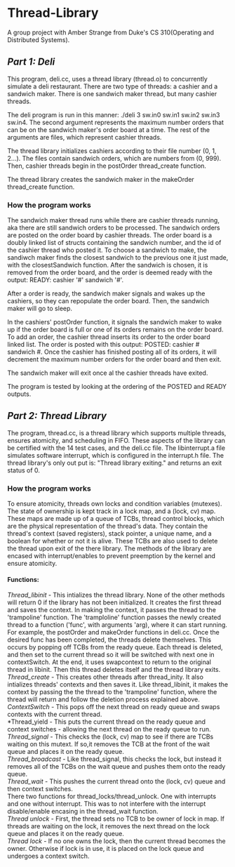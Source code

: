 # Thread-Library
A group project with Amber Strange from Duke's CS 310(Operating and Distributed Systems).

## *Part 1: Deli*
This program, deli.cc, uses a thread library (thread.o) to concurrently simulate a deli restaurant. There are two type of threads: a cashier and a sandwich maker. There is one sandwich maker thread, but many cashier threads. 

The deli program is run in this manner: ./deli 3 sw.in0 sw.in1 sw.in2 sw.in3 sw.in4. The second argument represents the maximum number orders that can be on the sandwich maker's order board at a time. The rest of the arguments are files, which represent cashier threads. 

The thread library initializes cashiers according to their file number (0, 1, 2...). The files contain sandwich orders, which are numbers from (0, 999). Then, cashier threads begin in the postOrder thread_create function. 

The thread library creates the sandwich maker in the makeOrder thread_create function. 

### How the program works
The sandwich maker thread runs while there are cashier threads running, aka there are still sandwich orders to be processed. The sandwich orders are posted on the order board by cashier threads. The order board is a doubly linked list of structs containing the sandwich number, and the id of the cashier thread who posted it. To choose a sandwich to make, the sandiwch maker finds the closest sandwich to the previous one it just made, with the closestSandwich function. After the sandwich is chosen, it is removed from the order board, and the order is deemed ready with the output: READY: cashier '#' sandwich '#'. 

After a order is ready, the sandwich maker signals and wakes up the cashiers, so they can repopulate the order board. Then, the sandwich maker will go to sleep. 

In the cashiers' postOrder function, it signals the sandwich maker to wake up if the order board is full or one of its orders remains on the order board. To add an order, the cashier thread inserts its order to the order board linked list. The order is posted with this output: POSTED: cashier # sandwich #. Once the cashier has finished posting all of its orders, it will decrement the maximum number orders for the order board and then exit. 

The sandwich maker will exit once al the cashier threads have exited. 

The program is tested by looking at the ordering of the POSTED and READY outputs. 

## *Part 2: Thread Library*
The program, thread.cc, is a thread library which supports multiple threads, ensures atomicity, and scheduling in FIFO. These aspects of the library can be certified with the 14 test cases, and the deli.cc file. The libinterrupt.a file simulates software interrupt, which is configured in the interrupt.h file. The thread library's only out put is: "Thread library exiting." and returns an exit status of 0.

### How the program works
To ensure atomicity, threads own locks and condition variables (mutexes). The state of ownership is kept track in a lock map, and a (lock, cv) map. These maps are made up of a queue of TCBs, thread control blocks, which are the physical representation of the thread's data. They contain the thread's context (saved registers), stack pointer, a unique name, and a boolean for whether or not it is alive. These TCBs are also used to delete the thread upon exit of the there library. The methods of the library are encased with interrupt/enables to prevent preemption by the kernel and ensure atomicity. 

#### Functions:
*Thread_libinit* - This intializes the thread library. None of the other methods will return 0 if the library has not been initialized. It creates the first thread and saves the context. In making the context, it passes the thread to the 'trampoline' function. The 'tramploline' function passes the newly created thread to a function ('func', with arguments 'arg), where it can start running. For example, the postOrder and makeOrder functions in deli.cc. Once the desired func has been completed, the threads delete themselves. This occurs by popping off TCBs from the ready queue. Each thread is deleted, and then set to the current thread so it will be switched with next one in contextSwitch. At the end, it uses swapcontext to return to the original thread in libinit. Then this thread deletes itself and the thread library exits. <br/>
*Thread_create* - This creates other threads after thread_inity. It also intializes threads' contexts and then saves it. Like thread_libinit, it makes the context by passing the the thread to the 'trampoline' function, where the thread will return and follow the deletion process explained above. <br/>
*ContextSwitch* - This pops off the next thread on ready queue and swaps contexts with the current thread.<br/>
*Thread_yield - This puts the current thread on the ready queue and context switches - allowing the next thread on the ready queue to run.<br/>
*Thread_signal* - This checks the (lock, cv) map to see if there are TCBs waiting on this mutext. If so,it removes the TCB at the front of the wait queue and places it on the ready queue. <br/>
*Thread_broadcast* - Like thread_signal, this checks the lock, but instead it removes all of the TCBs on the wait queue and pushes them onto the ready queue. <br/>
*Thread_wait* - This pushes the current thread onto the (lock, cv) queue and then context switches.<br/>
There two functions for thread_locks/thread_unlock. One with interrupts and one without interrupt. This was to not interfere with the interrupt disable/enable encasing in the thread_wait function.<br/>
*Thread unlock* - First, the thread sets no TCB to be owner of lock in map. If threads are waiting on the lock, it removes the next thread on the lock queue and places it on the ready queue.<br/>
*Thread lock* - If no one owns the lock, then the current thread becomes the owner. Otherwise if lock is in use, it is placed on the lock queue and undergoes a context switch. <br/>
